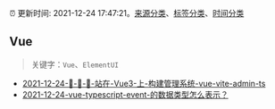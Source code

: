 :alarm_clock: 更新时间: 2021-12-24 17:47:21。[来源分类](../README.md)、[标签分类](../TAGS.md)、[时间分类](../TIMELINE.md)

## Vue


> 关键字：`Vue`、`ElementUI`



- [2021-12-24-🎅-🎅-🎅-站在-Vue3-上-构建管理系统-vue-vite-admin-ts](https://www.v2ex.com/t/824308) 
- [2021-12-24-vue-typescript-event-的数据类型怎么表示？](https://www.v2ex.com/t/824302) 
